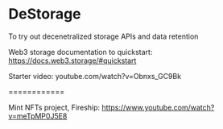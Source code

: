 # DeStorage
To try out decenetralized storage APIs and data retention

Web3 storage documentation to quickstart: https://docs.web3.storage/#quickstart



Starter video: youtube.com/watch?v=Obnxs_GC9Bk

============

Mint NFTs project, Fireship: https://www.youtube.com/watch?v=meTpMP0J5E8
